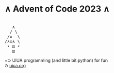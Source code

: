 ∧       Advent of Code 2023         ∧
=====================================
<pre>

   ∧
  / \
 /∧  \
/∧⊙∧ \
 ⍣ ⚂ ⍣
   ⚂
</pre>

  =⊃  UIUA programming (and little bit python) for fun \
  ⊙   [uiua.org](https://www.uiua.org/)
